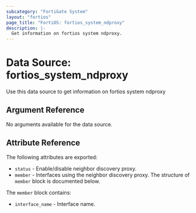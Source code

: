 ```yaml
---
subcategory: "FortiGate System"
layout: "fortios"
page_title: "FortiOS: fortios_system_ndproxy"
description: |-
  Get information on fortios system ndproxy.
---
```


# Data Source: fortios_system_ndproxy
Use this data source to get information on fortios system ndproxy

## Argument Reference

No arguments available for the data source.

## Attribute Reference

The following attributes are exported:

* `status` - Enable/disable neighbor discovery proxy.
* `member` - Interfaces using the neighbor discovery proxy. The structure of `member` block is documented below.

The `member` block contains:

* `interface_name` - Interface name.

